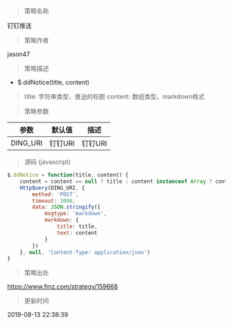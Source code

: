 
> 策略名称

钉钉推送

> 策略作者

jason47

> 策略描述

- $.ddNotice(title, content)
> title: 字符串类型，推送的标题
> content: 数组类型，markdown格式

> 策略参数



|参数|默认值|描述|
|----|----|----|
|DING_URI|钉钉URI|钉钉URI|


> 源码 (javascript)

``` javascript
$.ddNotice = function(title, content) {
    content = content == null ? title : content instanceof Array ? content.join('\n') : content
    HttpQuery(DING_URI, {
        method: 'POST',
        timeout: 3000,
        data: JSON.stringify({
            msgtype: 'markdown',
            markdown: {
                title: title,
                text: content
            }
        })
    }, null, 'Content-Type: application/json')
}
```

> 策略出处

https://www.fmz.com/strategy/159668

> 更新时间

2019-08-13 22:38:39

